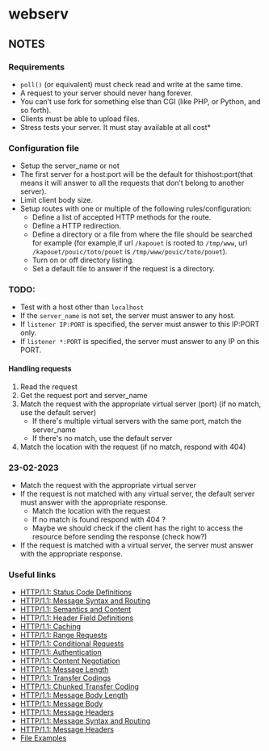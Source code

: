 # webserv

## NOTES
### Requirements
- `poll()` (or equivalent) must check read and write at the same time.
- A request to your server should never hang forever.
- You can’t use fork for something else than CGI (like PHP, or Python, and so forth).
- Clients must be able to upload files.
- Stress tests your server. It must stay available at all cost*

### Configuration file
* Setup the server_name or not
* The first server for a host:port will be the default for thishost:port(that means it will answer to all the requests that don’t belong to another server).
* Limit client body size.
* Setup routes with one or multiple of the following rules/configuration:
    - Define a list of accepted HTTP methods for the route.
    - Define a HTTP redirection.
    - Define a directory or a file from where the file should be searched for example (for example,if url `/kapouet` is rooted to `/tmp/www`, url `/kapouet/pouic/toto/pouet` is `/tmp/www/pouic/toto/pouet`).
    - Turn on or off directory listing.
    - Set a default file to answer if the request is a directory.

### TODO:
- Test with a host other than `localhost`
- If the `server_name` is not set, the server must answer to any host.
- If `listener IP:PORT` is specified, the server must answer to this IP:PORT only.
- If `listener *:PORT` is specified, the server must answer to any IP on this PORT.

#### Handling requests
1. Read the request
2. Get the request port and server_name
3. Match the request with the appropriate virtual server (port) (if no match, use the default server)
   - If there's multiple virtual servers with the same port, match the server_name
   - If there's no match, use the default server
4. Match the location with the request (if no match, respond with 404)


### 23-02-2023
- Match the request with the appropriate virtual server
- If the request is not matched with any virtual server, the default server must answer with the appropriate response.
  - Match the location with the request
  - If no match is found respond with 404 ?
  - Maybe we should check if the client has the right to access the resource before sending the response (check how?)
- If the request is matched with a virtual server, the server must answer with the appropriate response.

### Useful links
* [HTTP/1.1: Status Code Definitions](https://www.w3.org/Protocols/rfc2616/rfc2616-sec10.html)
* [HTTP/1.1: Message Syntax and Routing](https://www.w3.org/Protocols/rfc2616/rfc2616-sec5.html)
* [HTTP/1.1: Semantics and Content](https://www.w3.org/Protocols/rfc2616/rfc2616-sec7.html)
* [HTTP/1.1: Header Field Definitions](https://www.w3.org/Protocols/rfc2616/rfc2616-sec14.html)
* [HTTP/1.1: Caching](https://www.w3.org/Protocols/rfc2616/rfc2616-sec13.html)
* [HTTP/1.1: Range Requests](https://www.w3.org/Protocols/rfc2616/rfc2616-sec14.html)
* [HTTP/1.1: Conditional Requests](https://www.w3.org/Protocols/rfc2616/rfc2616-sec14.html)
* [HTTP/1.1: Authentication](https://www.w3.org/Protocols/rfc2616/rfc2616-sec14.html)
* [HTTP/1.1: Content Negotiation](https://www.w3.org/Protocols/rfc2616/rfc2616-sec14.html)
* [HTTP/1.1: Message Length](https://www.w3.org/Protocols/rfc2616/rfc2616-sec4.html)
* [HTTP/1.1: Transfer Codings](https://www.w3.org/Protocols/rfc2616/rfc2616-sec3.html)
* [HTTP/1.1: Chunked Transfer Coding](https://www.w3.org/Protocols/rfc2616/rfc2616-sec3.html)
* [HTTP/1.1: Message Body Length](https://www.w3.org/Protocols/rfc2616/rfc2616-sec4.html)
* [HTTP/1.1: Message Body](https://www.w3.org/Protocols/rfc2616/rfc2616-sec4.html)
* [HTTP/1.1: Message Headers](https://www.w3.org/Protocols/rfc2616/rfc2616-sec4.html)
* [HTTP/1.1: Message Syntax and Routing](https://www.w3.org/Protocols/rfc2616/rfc2616-sec5.html)
* [HTTP/1.1: Message Headers](https://www.w3.org/Protocols/rfc2616/rfc2616-sec6.html)
* [File Examples](https://file-examples.com/)
